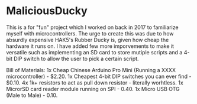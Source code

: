 # MaliciousDucky
This is a for "fun" project which I worked on back in 2017 to familiarize myself with microcontrollers. The urge to create this was due to how absurdly expensive HAK5's Rubber Ducky is, given how cheap the hardware it runs on. I have added few more imporvements to make it versatile such as implementing an SD card to store mutiple scripts and a 4-bit DIP switch to allow the user to pick a certain script.

Bill of Materials:
1x Cheap Chinese Arduino Pro Mini (Running a XXXX microcontroller) - $2.20.
1x Cheapest 4-bit DIP switches you can ever find - $0.10.
4x 1k+ resistors to act as pull down resistor - literally worhtless. 
1x MicrorSD card reader module running on SPI - 0.40.
1x Micro USB OTG (Male to Male) - 0.10.


